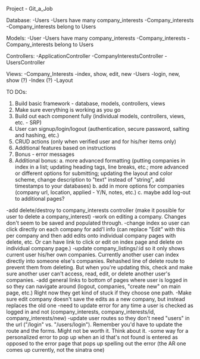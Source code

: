 Project - Git_a_Job 

Database: 
   -Users 
      -Users have many company_interests 
   -Company_interests
      -Company_interests belong to Users
      
Models: 
   -User
      -Users have many company_interests 
   -Company_interests
      -Company_interests belong to Users

Controllers:
   -ApplicationController
   -CompanyInterestsController 
   -UsersController 

Views:
    -Company_Interests
       -index, show, edit, new 
    -Users 
       -login, new, show (?)
    -Index (?)
    -Layout 
    
TO DOs:
  1. Build basic framework - database, models, controllers, views 
  2. Make sure everything is working as you go 
  3. Build out each component fully (individual models, controllers, views, etc. - SRP)
  4. User can signup/login/logout (authentication, secure password, salting and hashing, etc.)
  5. CRUD actions (only when verified user and for his/her items only)
  6. Additional features based on instructions
  7. Bonus - error messages 
  8. Additional bonus:
       a. more advanced formatting (putting companies in index in a list; updating heading tags, line breaks, etc.; more advanced or different options for submitting; updating the layout and color scheme, change description to "text" instead of "string", add timestamps to your databases)
       b. add in more options for companies (company url, location, applied - Y/N, notes, etc.)
       c. maybe add log-out to additional pages?
  
  
  -add delete/destroy to company_interests controller (make it possible for user to delete a company_interest)
  -work on editing a company. Changes don't seem to be saved and populated through.
  -change index so user can click directly on each company for add'l info (can replace "Edit" with this per company and then add edits onto individual company pages with delete, etc. Or can have link to click or edit on index page and delete on individual company page.)
  -update company_listings/:id so it only shows current user his/her own companies. Currently another user can index directly into someone else's companies. Rehashed line of delete route to prevent them from deleting. But when you're updating this, check and make sure another user can't access, read, edit, or delete another user's companies.
  -add general links to bottom of pages where user is logged in so they can navigate around (logout, companies, "create new" on main page, etc.) Right now they get kind of stuck if they choose one path.
  -Make sure edit company doesn't save the edits as a new company, but instead replaces the old one 
  -need to update error for any time a user is checked as logged in and not (company_interests, company_interests/id, company_interests/new)
  -update user routes so they don't need "users" in the url ("/login" vs. "/users/login"). Remember you'd have to update the route and the forms. Might not be worth it. Think about it. 
  -some way for a personalized error to pop up when an id that's not found is entered as opposed to the error page that pops up spelling out the error (the AR one comes up currently, not the sinatra one)
 

  
  